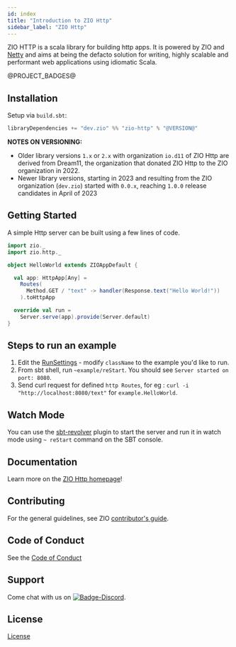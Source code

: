 ```yaml
---
id: index
title: "Introduction to ZIO Http"
sidebar_label: "ZIO Http"
---
```


ZIO HTTP is a scala library for building http apps. It is powered by ZIO and [Netty](https://netty.io/) and aims at being the defacto solution for writing, highly scalable and performant web applications using idiomatic Scala.

@PROJECT_BADGES@

## Installation

Setup via `build.sbt`:

```scala
libraryDependencies += "dev.zio" %% "zio-http" % "@VERSION@"
```

**NOTES ON VERSIONING:**

- Older library versions `1.x` or `2.x` with organization `io.d11` of ZIO Http are derived from Dream11, the organization that donated ZIO Http to the ZIO organization in 2022. 
- Newer library versions, starting in 2023 and resulting from the ZIO organization (`dev.zio`) started with `0.0.x`, reaching `1.0.0` release candidates in April of 2023

## Getting Started

A simple Http server can be built using a few lines of code.

```scala mdoc:silent
import zio._
import zio.http._

object HelloWorld extends ZIOAppDefault {

  val app: HttpApp[Any] = 
    Routes(
      Method.GET / "text" -> handler(Response.text("Hello World!"))
    ).toHttpApp

  override val run =
    Server.serve(app).provide(Server.default)
}
```

## Steps to run an example

1. Edit the [RunSettings](https://github.com/zio/zio-http/blob/main/project/BuildHelper.scala#L107) - modify `className` to the example you'd like to run.
2. From sbt shell, run `~example/reStart`. You should see `Server started on port: 8080`.
3. Send curl request for defined `http Routes`, for eg : `curl -i "http://localhost:8080/text"` for `example.HelloWorld`.

## Watch Mode

You can use the [sbt-revolver] plugin to start the server and run it in watch mode using `~ reStart` command on the SBT console.

[sbt-revolver]: https://github.com/spray/sbt-revolver

## Documentation

Learn more on the [ZIO Http homepage](https://github.com/zio/zio-http)!

## Contributing

For the general guidelines, see ZIO [contributor's guide](https://zio.dev/contributor-guidelines/).

## Code of Conduct

See the [Code of Conduct](https://zio.dev/about/code-of-conduct)

## Support

Come chat with us on [![Badge-Discord]][Link-Discord].

[Badge-Discord]: https://img.shields.io/discord/629491597070827530?logo=discord "chat on discord"
[Link-Discord]: https://discord.gg/2ccFBr4 "Discord"

## License

[License](LICENSE)